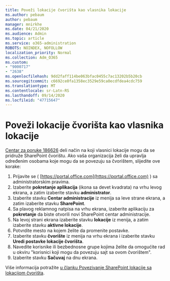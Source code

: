 ```yaml
---
title: Poveži lokacije čvorišta kao vlasnika lokacije
ms.author: pebaum
author: pebaum
manager: mnirkhe
ms.date: 04/21/2020
ms.audience: Admin
ms.topic: article
ms.service: o365-administration
ROBOTS: NOINDEX, NOFOLLOW
localization_priority: Normal
ms.collection: Adm_O365
ms.custom:
- "9000717"
- "2638"
ms.openlocfilehash: 9dd2faff114be063bfac0455c7ac13202b5b20cb
ms.sourcegitcommit: c6692ce0fa1358ec3529e59ca0ecdfdea4cdc759
ms.translationtype: MT
ms.contentlocale: sr-Latn-RS
ms.lasthandoff: 09/14/2020
ms.locfileid: "47715647"
---
```

# <a name="associate-hub-sites-as-site-owner"></a>Poveži lokacije čvorišta kao vlasnika lokacije

[Centar za poruke 186626](https://admin.microsoft.com/Adminportal/Home?source=applauncher#/MessageCenter?id=MC186626) deli način na koji vlasnici lokacije mogu da se pridruže SharePoint čvorištu. Ako vaša organizacija želi da upravlja određenim osobama koje mogu da se povezuju sa čvorištem, slijedite ove korake: 

1. Prijavite se ( [https://portal.office.com](https://portal.office.com) ) sa administratorskim pravima.
2. Izaberite **pokretanje aplikacija** (ikona sa devet kvadrata) na vrhu levog ekrana, a zatim izaberite stavku **administrator**.
3. Izaberite stavku **Centar administracije** iz menija sa leve strane ekrana, a zatim izaberite stavku **SharePoint**.
4. Sa plavog reklamnog natpisa na vrhu ekrana, izaberite aplikaciju za **pokretanje** da biste otvorili novi SharePoint centar administracije.
5. Na levoj strani ekrana izaberite stavku **lokacije** iz menija, a zatim izaberite stavku **aktivne lokacije**.
6. Potvrdite mesto na kojem želite da promenite postavke.
7. Izaberite stavku **čvorište** iz menija na vrhu ekrana i izaberite stavku **Uredi postavke lokacije čvorišta**.
8. Navedite korisnike ili bezbednosne grupe kojima želite da omogućite rad u okviru "korisnici koji mogu da povezuju sajt sa ovom čvorištem".
9. Izaberite stavku **Sačuvaj** na dnu ekrana.

Više informacija potražite [u članku Povezivanje SharePoint lokacije sa lokacijom čvorišta](https://support.office.com/article/associate-a-sharepoint-site-with-a-hub-site-ae0009fd-af04-4d3d-917d-88edb43efc05). 